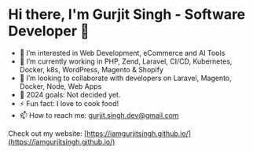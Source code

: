 
# Hi there, I'm Gurjit Singh - Software Developer 👋

- 👀 I’m interested in Web Development, eCommerce and AI Tools
- 🌱 I’m currently working in PHP, Zend, Laravel, CI/CD, Kubernetes, Docker, k8s, WordPress, Magento & Shopify
- 💞️ I’m looking to collaborate with developers on Laravel, Magento, Docker, Node, Web Apps
- 🥅 2024 goals: Not decided yet.
- ⚡ Fun fact: I love to cook food!
- 📫 How to reach me: [gurjit.singh.dev@gmail.com](mailto:gurjit.singh.dev@gmail.com)

Check out my website: [https://iamgurjitsingh.github.io/](https://iamgurjitsingh.github.io/)

<!---
iamgurjitsingh/iamgurjitsingh is a ✨ special ✨ repository because its `README.md` (this file) appears on your GitHub profile.
You can click the Preview link to take a look at your changes.
--->
